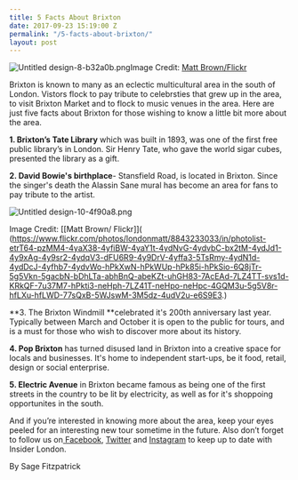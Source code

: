 ```yaml
---
title: 5 Facts About Brixton
date: 2017-09-23 15:19:00 Z
permalink: "/5-facts-about-brixton/"
layout: post
---
```


![Untitled design-8-b32a0b.png](/uploads/Untitled%20design-8-b32a0b.png)Image Credit: [Matt Brown/Flickr](https://www.flickr.com/photos/londonmatt/6076416139/in/photolist-afXdPv-afXez4-4yfjgh-4yejCq-4yb27v-dFU6df-eWJMg-8jDco8-4yb2JT-4y9iVr-4ydJSy-4ydxes-nVN5Py-eWJMm-4ydGQw-4yexpU-4y9WHB-bx3Bs-4yaZMH-bx2tK-bx2tL-4y9whn-dFNG6t-4yfc1q-4ydtbU-4ydstw-eWJMh-bx3Bt-4y9ft8-bx2tN-bx2tP-4ydqzC-4yeu75-eWJMi-4vtK3q-4yeodL-4y9rGR-4yaZhP-4y9Aix-4y9CNH-4ydPv5-4yaYF8-4ydRsN-4y9eS4-4ydUwY-4ydKvA-4ydQLw-4y9zbP-4yfhRQ-dFU7tm/)

Brixton is known to many as an eclectic multicultural area in the south of London. Vistors flock to pay tribute to celebrsties that grew up in the area, to visit Brixton Market and to flock to music venues in the area. Here are just five facts about Brixton for those wishing to know a little bit more about the area.

**1. Brixton’s Tate Library** which was built in 1893, was one of the first free public library’s in London. Sir Henry Tate, who gave the world sigar cubes, presented the library as a gift.

**2. David Bowie's birthplace**- Stansfield Road, is located in Brixton. Since the singer's death the Alassin Sane mural has become an area for fans to pay tribute to the artist.

![Untitled design-10-4f90a8.png](/uploads/Untitled%20design-10-4f90a8.png)

Image Credit: [\[Matt Brown/ Flickr\]]( (https://www.flickr.com/photos/londonmatt/8843233033/in/photolist-etrT64-pzMM4-4yaX38-4yfiBW-4yaY1t-4ydNvG-4ydvbC-bx2tM-4ydJd1-4y9xAg-4y9sr2-4ydqV3-dFU6R9-4y9DrV-4yffa3-5TsRmy-4ydN1d-4ydDcJ-4yfhb7-4ydvWo-hPkXwN-hPkWUp-hPk85i-hPkSio-6Q8jTr-5g5Vkn-5gacbN-bDhLTa-abhBnQ-abeKZt-uhGH83-7AcEAd-7LZ4TT-svs1d-KRkQF-7u37M7-hPkti3-neHph-7LZ41T-neHpo-neHpc-4GQM3u-5g5V8r-hfLXu-hfLWD-77sQxB-5WJswM-3M5dz-4udV2u-e6S9E3.)

**3. The Brixton Windmill **celebrated it's 200th anniversary last year. Typically between March and October it is open to the public for tours, and is a must for those who wish to discover more about its history.

**4. Pop Brixton** has turned disused land in Brixton into a creative space for locals and businesses. It's home to independent start-ups, be it food, retail, design or social enterprise.

**5. Electric Avenue** in Brixton became famous as being one of the first streets in the country to be lit by electricity, as well as for it's shoppoing opportunites in the south.

And if you’re interested in knowing more about the area, keep your eyes peeled for an interesting new tour sometime in the future. Also don’t forget to follow us on[ Facebook](http://facebook.com/insiderlondon/?fref=ts), [Twitter](https://twitter.com/insiderlondon) and [Instagram](https://www.instagram.com/insiderlondontours/) to keep up to date with Insider London.

By Sage Fitzpatrick